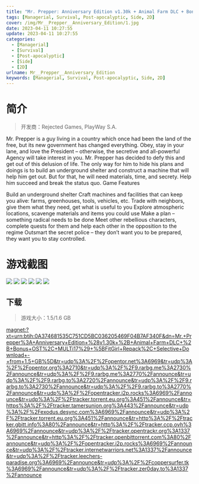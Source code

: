 ```yaml
---
title: "Mr. Prepper: Anniversary Edition v1.30k + Animal Farm DLC + Bonus OST"
tags: [Managerial, Survival, Post-apocalyptic, Side, 2D]
cover: /img/Mr__Prepper__Anniversary_Edition/1.jpg
date: 2023-04-11 10:27:55
update: 2023-04-11 10:27:55
categories: 
  - [Managerial]
  - [Survival]
  - [Post-apocalyptic]
  - [Side]
  - [2D]
urlname: Mr__Prepper__Anniversary_Edition
keywords: [Managerial, Survival, Post-apocalyptic, Side, 2D]
---
```

# 简介

> 开发商：Rejected Games, PlayWay S.A.

Mr. Prepper is a guy living in a country which once had been the land of the free, but its new government has changed everything. Obey, stay in your lane, and love the President – otherwise, the secretive and all-powerful Agency will take interest in you. Mr. Prepper has decided to defy this and get out of this delusion of life. The only way for him to hide his plans and doings is to build an underground shelter and construct a machine that will help him get out. But for that, he will need materials, time, and secrety. Help him succeed and break the status quo.
Game Features

Build an underground shelter
Craft machines and facilities that can keep you alive: farms, greenhouses, tools, vehicles, etc.
Trade with neighbors, give them what they need, get what is useful to you
Explore atmospheric locations, scavenge materials and items you could use
Make a plan – something radical needs to be done
Meet other rebellious characters, complete quests for them and help each other in the opposition to the regime
Outsmart the secret police – they don’t want you to be prepared, they want you to stay controlled.

# 游戏截图

![](/img/Mr__Prepper__Anniversary_Edition/2.jpg)
![](/img/Mr__Prepper__Anniversary_Edition/3.jpg)
![](/img/Mr__Prepper__Anniversary_Edition/4.jpg)
![](/img/Mr__Prepper__Anniversary_Edition/5.jpg)
![](/img/Mr__Prepper__Anniversary_Edition/6.jpg)
![](/img/Mr__Prepper__Anniversary_Edition/7.jpg)


## 下载

> 游戏大小：1.5/1.6 GB

[magnet:?xt=urn:btih:0A374681535C751CD5BC036205469F04B7AF340F&amp;dn=Mr.+Prepper%3A+Anniversary+Edition+%28v1.30k+%2B+Animal+Farm+DLC+%2B+Bonus+OST%2C+MULTi17%29+%5BFitGirl+Repack%2C+Selective+Download+-+from+1.5+GB%5D&amp;tr=udp%3A%2F%2Fopentor.net%3A6969&amp;tr=udp%3A%2F%2Fopentor.org%3A2710&amp;tr=udp%3A%2F%2F9.rarbg.me%3A2730%2Fannounce&amp;tr=udp%3A%2F%2F9.rarbg.me%3A2770%2Fannounce&amp;tr=udp%3A%2F%2F9.rarbg.to%3A2720%2Fannounce&amp;tr=udp%3A%2F%2F9.rarbg.to%3A2730%2Fannounce&amp;tr=udp%3A%2F%2F9.rarbg.to%3A2770%2Fannounce&amp;tr=udp%3A%2F%2Fopentracker.i2p.rocks%3A6969%2Fannounce&amp;tr=udp%3A%2F%2Ftracker.torrent.eu.org%3A451%2Fannounce&amp;tr=https%3A%2F%2Ftracker.tamersunion.org%3A443%2Fannounce&amp;tr=udp%3A%2F%2Fexodus.desync.com%3A6969%2Fannounce&amp;tr=udp%3A%2F%2Ftracker.torrent.eu.org%3A451%2Fannounce&amp;tr=http%3A%2F%2Ftracker.gbitt.info%3A80%2Fannounce&amp;tr=http%3A%2F%2Ftracker.ccp.ovh%3A6969%2Fannounce&amp;tr=udp%3A%2F%2Ftracker.opentrackr.org%3A1337%2Fannounce&amp;tr=http%3A%2F%2Ftracker.openbittorrent.com%3A80%2Fannounce&amp;tr=udp%3A%2F%2Fopentracker.i2p.rocks%3A6969%2Fannounce&amp;tr=udp%3A%2F%2Ftracker.internetwarriors.net%3A1337%2Fannounce&amp;tr=udp%3A%2F%2Ftracker.leechers-paradise.org%3A6969%2Fannounce&amp;tr=udp%3A%2F%2Fcoppersurfer.tk%3A6969%2Fannounce&amp;tr=udp%3A%2F%2Ftracker.zer0day.to%3A1337%2Fannounce](magnet:?xt=urn:btih:0A374681535C751CD5BC036205469F04B7AF340F&amp;dn=Mr.+Prepper%3A+Anniversary+Edition+%28v1.30k+%2B+Animal+Farm+DLC+%2B+Bonus+OST%2C+MULTi17%29+%5BFitGirl+Repack%2C+Selective+Download+-+from+1.5+GB%5D&amp;tr=udp%3A%2F%2Fopentor.net%3A6969&amp;tr=udp%3A%2F%2Fopentor.org%3A2710&amp;tr=udp%3A%2F%2F9.rarbg.me%3A2730%2Fannounce&amp;tr=udp%3A%2F%2F9.rarbg.me%3A2770%2Fannounce&amp;tr=udp%3A%2F%2F9.rarbg.to%3A2720%2Fannounce&amp;tr=udp%3A%2F%2F9.rarbg.to%3A2730%2Fannounce&amp;tr=udp%3A%2F%2F9.rarbg.to%3A2770%2Fannounce&amp;tr=udp%3A%2F%2Fopentracker.i2p.rocks%3A6969%2Fannounce&amp;tr=udp%3A%2F%2Ftracker.torrent.eu.org%3A451%2Fannounce&amp;tr=https%3A%2F%2Ftracker.tamersunion.org%3A443%2Fannounce&amp;tr=udp%3A%2F%2Fexodus.desync.com%3A6969%2Fannounce&amp;tr=udp%3A%2F%2Ftracker.torrent.eu.org%3A451%2Fannounce&amp;tr=http%3A%2F%2Ftracker.gbitt.info%3A80%2Fannounce&amp;tr=http%3A%2F%2Ftracker.ccp.ovh%3A6969%2Fannounce&amp;tr=udp%3A%2F%2Ftracker.opentrackr.org%3A1337%2Fannounce&amp;tr=http%3A%2F%2Ftracker.openbittorrent.com%3A80%2Fannounce&amp;tr=udp%3A%2F%2Fopentracker.i2p.rocks%3A6969%2Fannounce&amp;tr=udp%3A%2F%2Ftracker.internetwarriors.net%3A1337%2Fannounce&amp;tr=udp%3A%2F%2Ftracker.leechers-paradise.org%3A6969%2Fannounce&amp;tr=udp%3A%2F%2Fcoppersurfer.tk%3A6969%2Fannounce&amp;tr=udp%3A%2F%2Ftracker.zer0day.to%3A1337%2Fannounce)
